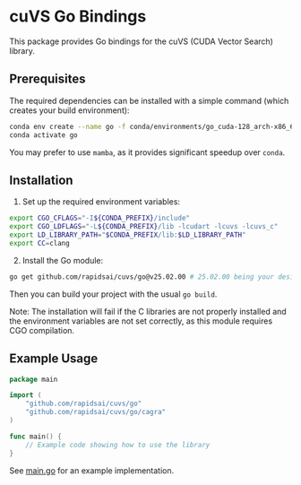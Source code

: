 # cuVS Go Bindings

This package provides Go bindings for the cuVS (CUDA Vector Search) library.

## Prerequisites

The required dependencies can be installed with a simple command (which creates your build environment):

```bash
conda env create --name go -f conda/environments/go_cuda-128_arch-x86_64.yaml
conda activate go
```
You may prefer to use `mamba`, as it provides significant speedup over `conda`.

## Installation

1. Set up the required environment variables:
```bash
export CGO_CFLAGS="-I${CONDA_PREFIX}/include"
export CGO_LDFLAGS="-L${CONDA_PREFIX}/lib -lcudart -lcuvs -lcuvs_c"
export LD_LIBRARY_PATH="$CONDA_PREFIX/lib:$LD_LIBRARY_PATH"
export CC=clang
```

2. Install the Go module:
```bash
go get github.com/rapidsai/cuvs/go@v25.02.00 # 25.02.00 being your desired version, selected from https://github.com/rapidsai/cuvs/tags
```
Then you can build your project with the usual `go build`.

Note: The installation will fail if the C libraries are not properly installed and the environment variables are not set correctly, as this module requires CGO compilation.

## Example Usage

```go
package main

import (
    "github.com/rapidsai/cuvs/go"
    "github.com/rapidsai/cuvs/go/cagra"
)

func main() {
    // Example code showing how to use the library
}
```
See [main.go](./main.go) for an example implementation.
